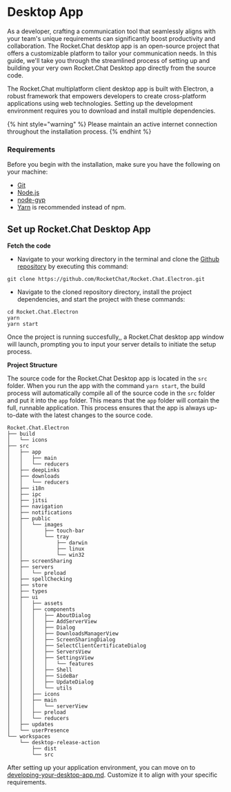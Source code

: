 # Desktop App

As a developer, crafting a communication tool that seamlessly aligns with your team's unique requirements can significantly boost productivity and collaboration. The Rocket.Chat desktop app is an open-source project that offers a customizable platform to tailor your communication needs. In this guide, we'll take you through the streamlined process of setting up and building your very own Rocket.Chat Desktop app directly from the source code.

The Rocket.Chat multiplatform client desktop app is built with Electron, a robust framework that empowers developers to create cross-platform applications using web technologies. Setting up the development environment requires you to download and install multiple dependencies.&#x20;

{% hint style="warning" %}
Please maintain an active internet connection throughout the installation process.
{% endhint %}

### Requirements

Before you begin with the installation, make sure you have the following on your machine:

* [Git](http://git-scm.com/book/en/v2/Getting-Started-Installing-Git)
* [Node.js](https://nodejs.org)
* [node-gyp](https://github.com/nodejs/node-gyp#installation)
* [Yarn](http://yarnpkg.com/) is recommended instead of npm.

## Set up Rocket.Chat Desktop App

**Fetch the code**

* Navigate to your working directory in the terminal and clone the [Github repository](https://github.com/RocketChat/Rocket.Chat.Electron) by executing this command:

```
git clone https://github.com/RocketChat/Rocket.Chat.Electron.git
```

* Navigate to the cloned repository directory, install the project dependencies, and start the project with these commands:

```
cd Rocket.Chat.Electron
yarn
yarn start
```

Once the project is running succesfully,, a Rocket.Chat desktop app window will launch, prompting you to input your server details to initiate the setup process.

**Project Structure**

The source code for the Rocket.Chat Desktop app is located in the `src` folder. When you run the app with the command `yarn start`, the build process will automatically compile all of the source code in the `src` folder and put it into the `app` folder. This means that the `app` folder will contain the full, runnable application. This process ensures that the app is always up-to-date with the latest changes to the source code.

```
Rocket.Chat.Electron
├── build
│   └── icons
├── src
│   ├── app
│   │   ├── main
│   │   └── reducers
│   ├── deepLinks
│   ├── downloads
│   │   └── reducers
│   ├── i18n
│   ├── ipc
│   ├── jitsi
│   ├── navigation
│   ├── notifications
│   ├── public
│   │   └── images
│   │       ├── touch-bar
│   │       └── tray
│   │           ├── darwin
│   │           ├── linux
│   │           └── win32
│   ├── screenSharing
│   ├── servers
│   │   └── preload
│   ├── spellChecking
│   ├── store
│   ├── types
│   ├── ui
│   │   ├── assets
│   │   ├── components
│   │   │   ├── AboutDialog
│   │   │   ├── AddServerView
│   │   │   ├── Dialog
│   │   │   ├── DownloadsManagerView
│   │   │   ├── ScreenSharingDialog
│   │   │   ├── SelectClientCertificateDialog
│   │   │   ├── ServersView
│   │   │   ├── SettingsView
│   │   │   │   └── features
│   │   │   ├── Shell
│   │   │   ├── SideBar
│   │   │   ├── UpdateDialog
│   │   │   └── utils
│   │   ├── icons
│   │   ├── main
│   │   │   └── serverView
│   │   ├── preload
│   │   └── reducers
│   ├── updates
│   └── userPresence
└── workspaces
    └── desktop-release-action
        ├── dist
        └── src
```

After setting up your application environment, you can move on to  [developing-your-desktop-app.md](developing-your-desktop-app.md "mention"). Customize it to align with your specific requirements.
